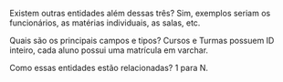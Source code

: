 Existem outras entidades além dessas três?
Sim, exemplos seriam os funcionários, as matérias individuais, as salas, etc.

Quais são os principais campos e tipos?
Cursos e Turmas possuem ID inteiro, cada aluno possui uma matrícula em varchar.

Como essas entidades estão relacionadas?
1 para N.
